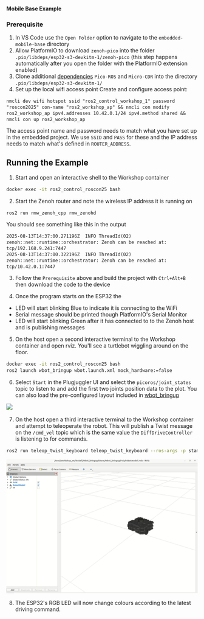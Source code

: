 #### Mobile Base Example

### Prerequisite
1. In VS Code use the `Open Folder` option to navigate to the `embedded-mobile-base` directory
1. Allow PlatformIO to download `zenoh-pico` into the folder `.pio/libdeps/esp32-s3-devkitm-1/zenoh-pico` (this step happens automatically after you open the folder with the PlatformIO extension enabled)
1. Clone additional [dependencies](platformio.ini#L35) `Pico-ROS` and `Micro-CDR` into the directory `.pio/libdeps/esp32-s3-devkitm-1/`
1. Set up the local wifi access point
Create and configure access point:
```
nmcli dev wifi hotspot ssid "ros2_control_workshop_1" password "roscon2025" con-name "ros2_workshop_ap" && nmcli con modify ros2_workshop_ap ipv4.addresses 10.42.0.1/24 ipv4.method shared && nmcli con up ros2_workshop_ap
```
The access point name and password needs to match what you have set up in the embedded project. We use `SSID` and `PASS` for these and the IP address needs to match what's defined in `ROUTER_ADDRESS`.


## Running the Example

1. Start and open an interactive shell to the Workshop container
```bash
docker exec -it ros2_control_roscon25 bash
```

2. Start the Zenoh router and note the wireless IP address it is running on
```bash
ros2 run rmw_zenoh_cpp rmw_zenohd
```

You should see something like this in the output
```
2025-08-13T14:37:00.271196Z  INFO ThreadId(02) zenoh::net::runtime::orchestrator: Zenoh can be reached at: tcp/192.168.9.241:7447
2025-08-13T14:37:00.322196Z  INFO ThreadId(02) zenoh::net::runtime::orchestrator: Zenoh can be reached at: tcp/10.42.0.1:7447
```

3. Follow the `Prerequisite` above and build the project with `Ctrl+Alt+B` then download the code to the device

4. Once the program starts on the ESP32 the
- LED will start blinking Blue to indicate it is connecting to the WiFi
- Serial message should be printed though PlatformIO's Serial Monitor
- LED will start blinking Green after it has connected to to the Zenoh host and is publishing messages

5. On the host open a second interactive terminal to the Workshop container and open rviz. You'll see a turtlebot wiggling around on the floor.
```bash
docker exec -it ros2_control_roscon25 bash
ros2 launch wbot_bringup wbot.launch.xml mock_hardware:=false
```

6. Select `Start` in the Plugjuggler UI and select the `picoros/joint_states` topic to listen to and add the first two joints position data to the plot.
You can also load the pre-configured layout included in [wbot_bringup](/zenoh_host/wbot_bringup/wbot_plotjuggler.xml)

<img src="../docs/wb3.gif">

7. On the host open a third interactive terminal to the Workshop container and attempt to teleoperate the robot.
This will publish a Twist message on the `/cmd_vel` topic which is the same value the `DiffDriveController` is listening to for commands.

```bash
ros2 run teleop_twist_keyboard teleop_twist_keyboard --ros-args -p stamped:=true
```

<img src="../docs/wb3_teleop.gif">

8. The ESP32's RGB LED will now change colours according to the latest driving command.
